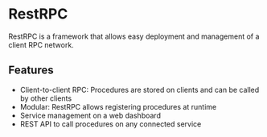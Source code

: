 # RestRPC
RestRPC is a framework that allows easy deployment and management of a client RPC network.

## Features
- Client-to-client RPC: Procedures are stored on clients and can be called by other clients
- Modular: RestRPC allows registering procedures at runtime
- Service management on a web dashboard
- REST API to call procedures on any connected service
